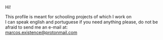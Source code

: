 Hi!

This profile is meant for schooling projects of which I work on                                                                                                      
I can speak english and portuguese if you need anything please, do not be afraid to send me an e-mail at:                                                       
marcos.existence@protonmail.com
